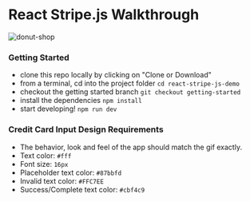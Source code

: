 # React Stripe.js Walkthrough

![donut-shop](https://user-images.githubusercontent.com/59585336/74299251-111fb300-4d1a-11ea-932b-a6e7b33f6ea8.gif)

### Getting Started

- clone this repo locally by clicking on "Clone or Download"
- from a terminal, cd into the project folder `cd react-stripe-js-demo`
- checkout the getting started branch `git checkout getting-started`
- install the dependencies `npm install`
- start developing! `npm run dev`

### Credit Card Input Design Requirements

- The behavior, look and feel of the app should match the gif exactly.
- Text color: `#fff`
- Font size: `16px`
- Placeholder text color: `#87bbfd`
- Invalid text color: `#FFC7EE`
- Success/Complete text color: `#cbf4c9`
